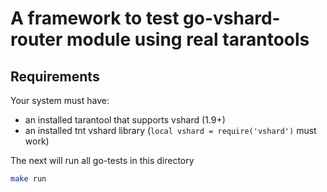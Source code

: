 # A framework to test go-vshard-router module using real tarantools

## Requirements

Your system must have:
- an installed tarantool that supports vshard (1.9+)
- an installed tnt vshard library (`local vshard = require('vshard')` must work)

The next will run all go-tests in this directory
```bash
make run
```
